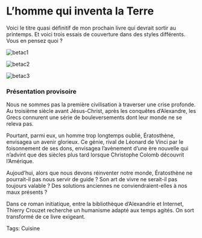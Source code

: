 # L&#8217;homme qui inventa la Terre

Voici le titre quasi définitif de mon prochain livre qui devrait sortir au printemps. Et voici trois essais de couverture dans des styles différents. Vous en pensez quoi ?

![betac1](http://blog.tcrouzet.comhttps://tcrouzet.com/images_tc/2009/01/betac1.png)

![betac2](http://blog.tcrouzet.comhttps://tcrouzet.com/images_tc/2009/01/betac2.png)

![betac3](http://blog.tcrouzet.comhttps://tcrouzet.com/images_tc/2009/01/betac3.png)

### Présentation provisoire

Nous ne sommes pas la première civilisation à traverser une crise profonde. Au troisième siècle avant Jésus-Christ, après les conquêtes d’Alexandre, les Grecs connurent une série de bouleversements dont leur monde ne se releva pas.

Pourtant, parmi eux, un homme trop longtemps oublié, Ératosthène, envisagea un avenir glorieux. Ce génie, rival de Léonard de Vinci par le foisonnement de ses dons, envisagea l’avènement d’une ère nouvelle qui n’advint que des siècles plus tard lorsque Christophe Colomb découvrit l’Amérique.

Aujoud’hui, alors que nous devons réinventer notre monde, Ératosthène ne pourrait-il pas nous servir de guide ? Son art de vivre ne serait-il pas toujours valable ? Des solutions anciennes ne conviendraient-elles à nos maux présents ?

Dans ce roman initiatique, entre la bibliothèque d’Alexandrie et Internet, Thierry Crouzet recherche un humanisme adapté aux temps agités. On sort transformé de ce livre exigeant.

Tags: Cuisine